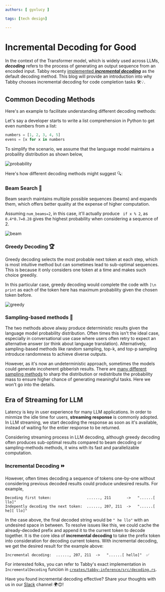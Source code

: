 ```yaml
---
authors: [ gyxlucy ]

tags: [tech design]

---
```

# Incremental Decoding for Good

In the context of the Transformer model, which is widely used across LLMs, ***decoding*** refers to the process of generating an output sequence from an encoded input. Tabby recenty  [implemented ***incremental decoding***](https://github.com/TabbyML/tabby/pull/491) as the default decoding method. This blog will provide an introduction into why Tabby chooses incremental decoding for code completion tasks 🛠️💡.


## Common Decoding Methods

Here's an example to facilitate understanding different decoding methods:

Let's say a developer starts to write a list comprehension in Python to get even numbers from a list:

```python
numbers = [1, 2, 3, 4, 5]
evens = [x for x in numbers
```

To simplify the scenario, we assume that the language model maintains a probaility distribution as shown below,

![probability](./probability.png)

Here's how different decoding methods might suggest 🔍:



### Beam Search 🌈
Beam search maintains multiple possible sequences (beams) and expands them, which offers better quality at the expense of higher computation.

Assuming `num_beams=2`, in this case, it'll actually produce ` if x % 2`, as `0.4*0.7=0.28` gives the highest probability when considering a sequence of 2.

![beam](./beam.png)

### Greedy Decoding 🏆

Greedy decoding selects the most probable next token at each step, which is most intuitive method but can sometimes lead to sub-optimal sequences. This is because it only considers one token at a time and makes such choice greedily. 

In this particular case, greedy decoding would complete the code with `]\n print` as each of the token here has maximum probability given the chosen token before.

![greedy](./greedy.png)

### Sampling-based methods 🎲
The two methods above alway produce deterministic results given the language model probability distribution. Often times this isn't the ideal case, especially in conversational use case where users often retry to expect an alternative answer (or think about language translation). Alternatively, sampling-based methods like random sampling, top-k, and top-p sampling introduce randomness to achieve diverse outputs. 

However, as it's now an undeterministic approach, sometimes the models could generate incoherent gibberish results. There are [many different sampling methods](https://huggingface.co/docs/transformers/v4.34.1/en/main_classes/text_generation#transformers.GenerationMixin.sample) to sharp the distribution or redistribute the probability mass to ensure higher chance of generating meaningful tasks. Here we won't go into the details.

## Era of Streaming for LLM
Latency is key in user experience for many LLM applications. In order to minmize the idle time for users, **streaming response** is commonly adopted. In LLM streaming, we start decoding the response as soon as it's available, instead of waiting for the entier response to be returned. 

Considering streaming process in LLM decoding, although greedy decoding often produces sub-optimal results compared to beam decoding or sampling-methods methods, it wins with its fast and parallelizable computation.

### Incremental Decoding ⏩
However, often times decoding a sequence of tokens one-by-one without considering previous decoded results could produce undesired results. For example,

```
Decoding first token:                ......, 211       ->   "......[ llo]"
Indepently decoding the next token:  ......, 207, 211  ->   "......[ he][ llo]"
```

In the case above, the final decoded string would be `" he llo"` with an undesired space in between. To resolve issues like this, we could cache the already-decoded prefix and append it to the current token to decode together. It is the core idea of **incremental decoding** to take the prefix token into consideration for decoding current tokens. With incremental decoding, we get the desired result for the example above:

```
Incremental decoding:  ......, 207, 211  ->   "......[ hello]"  ✅
```

For interested folks, you can refer to Tabby's exact implementation in `IncrementalDecoding` funcion in [`creates/tabby-inference/src/decoding.rs`](https://github.com/TabbyML/tabby/pull/491).

Have you found incremental decoding effective? Share your thoughts with us in our [Slack](https://join.slack.com/t/tabbyml/shared_invite/zt-22thejc0z-7ePKeWNCHPX31pEtnT4oYQ) channel 🌍😊!